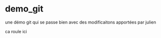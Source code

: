# demo_git
une démo git qui se passe bien avec des modificaitons apportées par julien

ca roule ici
